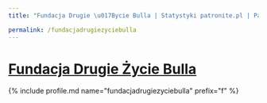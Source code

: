 ```yaml
---
title: "Fundacja Drugie \u017Bycie Bulla | Statystyki patronite.pl | Patromierz"

permalink: /fundacjadrugiezyciebulla
---
```


# [Fundacja Drugie Życie Bulla](https://patronite.pl/fundacjadrugiezyciebulla)

{% include profile.md name="fundacjadrugiezyciebulla" prefix="f" %}
